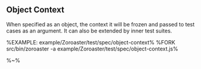 ## Object Context

When specified as an object, the context it will be frozen and passed to test cases as an argument. It can also be extended by inner test suites.

%EXAMPLE: example/Zoroaster/test/spec/object-context%
%FORK src/bin/zoroaster -a example/Zoroaster/test/spec/object-context.js%

%~%